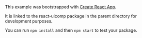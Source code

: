 This example was bootstrapped with [Create React App](https://github.com/facebook/create-react-app).

It is linked to the react-uicomp package in the parent directory for development purposes.

You can run `npm install` and then `npm start` to test your package.

